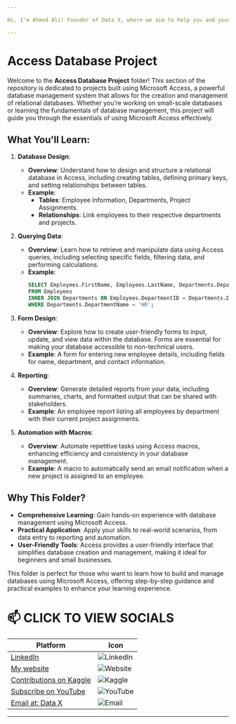 ```yaml
---

Hi, I'm Ahmed Ali! Founder of Data X, where we aim to help you and your business with data science, data analysis, machine learning, and AI solutions. Please don’t forget to follow me for more projects like this.

---
```


# Access Database Project

Welcome to the **Access Database Project** folder! This section of the repository is dedicated to projects built using Microsoft Access, a powerful database management system that allows for the creation and management of relational databases. Whether you’re working on small-scale databases or learning the fundamentals of database management, this project will guide you through the essentials of using Microsoft Access effectively.

## What You'll Learn:

1. **Database Design**:
   - **Overview**: Understand how to design and structure a relational database in Access, including creating tables, defining primary keys, and setting relationships between tables.
   - **Example**:
     - **Tables**: Employee Information, Departments, Project Assignments.
     - **Relationships**: Link employees to their respective departments and projects.

2. **Querying Data**:
   - **Overview**: Learn how to retrieve and manipulate data using Access queries, including selecting specific fields, filtering data, and performing calculations.
   - **Example**:
     ```sql
     SELECT Employees.FirstName, Employees.LastName, Departments.DepartmentName
     FROM Employees
     INNER JOIN Departments ON Employees.DepartmentID = Departments.DepartmentID
     WHERE Departments.DepartmentName = 'HR';
     ```

3. **Form Design**:
   - **Overview**: Explore how to create user-friendly forms to input, update, and view data within the database. Forms are essential for making your database accessible to non-technical users.
   - **Example**: A form for entering new employee details, including fields for name, department, and contact information.

4. **Reporting**:
   - **Overview**: Generate detailed reports from your data, including summaries, charts, and formatted output that can be shared with stakeholders.
   - **Example**: An employee report listing all employees by department with their current project assignments.

5. **Automation with Macros**:
   - **Overview**: Automate repetitive tasks using Access macros, enhancing efficiency and consistency in your database management.
   - **Example**: A macro to automatically send an email notification when a new project is assigned to an employee.

## Why This Folder?

- **Comprehensive Learning**: Gain hands-on experience with database management using Microsoft Access.
- **Practical Application**: Apply your skills to real-world scenarios, from data entry to reporting and automation.
- **User-Friendly Tools**: Access provides a user-friendly interface that simplifies database creation and management, making it ideal for beginners and small businesses.

This folder is perfect for those who want to learn how to build and manage databases using Microsoft Access, offering step-by-step guidance and practical examples to enhance your learning experience.

# 📫 CLICK TO VIEW SOCIALS

| Platform                                   | Icon                                                                                 |
|--------------------------------------------|--------------------------------------------------------------------------------------|
| [LinkedIn](https://www.linkedin.com/in/rajaahmedalikhan)   | ![LinkedIn](https://img.shields.io/badge/-LinkedIn-0077B5?logo=linkedin&logoColor=white)   |
| [My website](https://dataxofficial.com)         | ![Website](https://img.shields.io/badge/-Website-FF6600?logo=web&logoColor=white)         |
| [Contributions on Kaggle](https://www.kaggle.com/datascientist97) | ![Kaggle](https://img.shields.io/badge/-Kaggle-20BEFF?logo=kaggle&logoColor=white)      |
| [Subscribe on YouTube](https://www.youtube.com/@datax_official) | ![YouTube](https://img.shields.io/badge/-YouTube-FF0000?logo=youtube&logoColor=white) |
| [Email at: Data X](mailto:datascientist097@gmail.com)     | ![Email](https://img.shields.io/badge/-Email-D14836?logo=gmail&logoColor=white)          |

---


